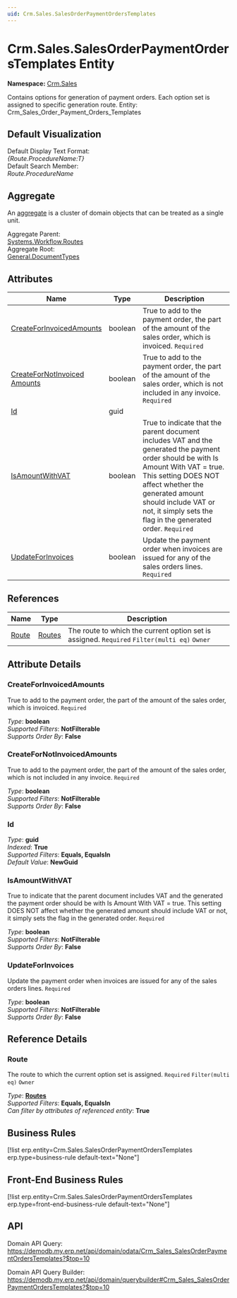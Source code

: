 ```yaml
---
uid: Crm.Sales.SalesOrderPaymentOrdersTemplates
---
```

# Crm.Sales.SalesOrderPaymentOrdersTemplates Entity

**Namespace:** [Crm.Sales](Crm.Sales.md)  

Contains options for generation of payment orders. Each option set is assigned to specific generation route. Entity: Crm_Sales_Order_Payment_Orders_Templates

## Default Visualization
Default Display Text Format:  
_{Route.ProcedureName:T}_  
Default Search Member:  
_Route.ProcedureName_  

## Aggregate
An [aggregate](https://docs.erp.net/tech/advanced/concepts/aggregates.html) is a cluster of domain objects that can be treated as a single unit.  

Aggregate Parent:  
[Systems.Workflow.Routes](Systems.Workflow.Routes.md)  
Aggregate Root:  
[General.DocumentTypes](General.DocumentTypes.md)  

## Attributes

| Name | Type | Description |
| ---- | ---- | --- |
| [CreateForInvoicedAmounts](Crm.Sales.SalesOrderPaymentOrdersTemplates.md#createforinvoicedamounts) | boolean | True to add to the payment order, the part of the amount of the sales order, which is invoiced. `Required` 
| [CreateForNotInvoiced<br />Amounts](Crm.Sales.SalesOrderPaymentOrdersTemplates.md#createfornotinvoicedamounts) | boolean | True to add to the payment order, the part of the amount of the sales order, which is not included in any invoice. `Required` 
| [Id](Crm.Sales.SalesOrderPaymentOrdersTemplates.md#id) | guid |  
| [IsAmountWithVAT](Crm.Sales.SalesOrderPaymentOrdersTemplates.md#isamountwithvat) | boolean | True to indicate that the parent document includes VAT and the generated the payment order should be with Is Amount With VAT = true. This setting DOES NOT affect whether the generated amount should include VAT or not, it simply sets the flag in the generated order. `Required` 
| [UpdateForInvoices](Crm.Sales.SalesOrderPaymentOrdersTemplates.md#updateforinvoices) | boolean | Update the payment order when invoices are issued for any of the sales orders lines. `Required` 

## References

| Name | Type | Description |
| ---- | ---- | --- |
| [Route](Crm.Sales.SalesOrderPaymentOrdersTemplates.md#route) | [Routes](Systems.Workflow.Routes.md) | The route to which the current option set is assigned. `Required` `Filter(multi eq)` `Owner` |


## Attribute Details

### CreateForInvoicedAmounts

True to add to the payment order, the part of the amount of the sales order, which is invoiced. `Required`

_Type_: **boolean**  
_Supported Filters_: **NotFilterable**  
_Supports Order By_: **False**  

### CreateForNotInvoicedAmounts

True to add to the payment order, the part of the amount of the sales order, which is not included in any invoice. `Required`

_Type_: **boolean**  
_Supported Filters_: **NotFilterable**  
_Supports Order By_: **False**  

### Id

_Type_: **guid**  
_Indexed_: **True**  
_Supported Filters_: **Equals, EqualsIn**  
_Default Value_: **NewGuid**  

### IsAmountWithVAT

True to indicate that the parent document includes VAT and the generated the payment order should be with Is Amount With VAT = true. This setting DOES NOT affect whether the generated amount should include VAT or not, it simply sets the flag in the generated order. `Required`

_Type_: **boolean**  
_Supported Filters_: **NotFilterable**  
_Supports Order By_: **False**  

### UpdateForInvoices

Update the payment order when invoices are issued for any of the sales orders lines. `Required`

_Type_: **boolean**  
_Supported Filters_: **NotFilterable**  
_Supports Order By_: **False**  


## Reference Details

### Route

The route to which the current option set is assigned. `Required` `Filter(multi eq)` `Owner`

_Type_: **[Routes](Systems.Workflow.Routes.md)**  
_Supported Filters_: **Equals, EqualsIn**  
_Can filter by attributes of referenced entity_: **True**  



## Business Rules

[!list erp.entity=Crm.Sales.SalesOrderPaymentOrdersTemplates erp.type=business-rule default-text="None"]

## Front-End Business Rules

[!list erp.entity=Crm.Sales.SalesOrderPaymentOrdersTemplates erp.type=front-end-business-rule default-text="None"]

## API

Domain API Query:
<https://demodb.my.erp.net/api/domain/odata/Crm_Sales_SalesOrderPaymentOrdersTemplates?$top=10>

Domain API Query Builder:
<https://demodb.my.erp.net/api/domain/querybuilder#Crm_Sales_SalesOrderPaymentOrdersTemplates?$top=10>

